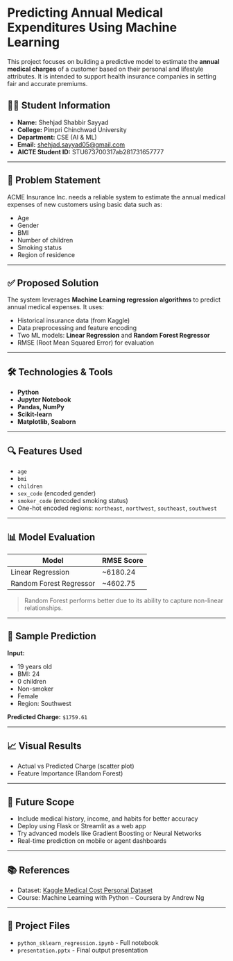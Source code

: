 # Predicting Annual Medical Expenditures Using Machine Learning

This project focuses on building a predictive model to estimate the **annual medical charges** of a customer based on their personal and lifestyle attributes. It is intended to support health insurance companies in setting fair and accurate premiums.

## 👨‍💻 Student Information

- **Name:** Shehjad Shabbir Sayyad  
- **College:** Pimpri Chinchwad University  
- **Department:** CSE (AI & ML)  
- **Email:** shehjad.sayyad05@gmail.com  
- **AICTE Student ID:** STU673700317ab281731657777

---

## 📌 Problem Statement

ACME Insurance Inc. needs a reliable system to estimate the annual medical expenses of new customers using basic data such as:
- Age
- Gender
- BMI
- Number of children
- Smoking status
- Region of residence

---

## ✅ Proposed Solution

The system leverages **Machine Learning regression algorithms** to predict annual medical expenses. It uses:
- Historical insurance data (from Kaggle)
- Data preprocessing and feature encoding
- Two ML models: **Linear Regression** and **Random Forest Regressor**
- RMSE (Root Mean Squared Error) for evaluation

---

## 🛠️ Technologies & Tools

- **Python**
- **Jupyter Notebook**
- **Pandas, NumPy**
- **Scikit-learn**
- **Matplotlib, Seaborn**

---

## 🔍 Features Used

- `age`
- `bmi`
- `children`
- `sex_code` (encoded gender)
- `smoker_code` (encoded smoking status)
- One-hot encoded regions: `northeast`, `northwest`, `southeast`, `southwest`

---

## 📊 Model Evaluation

| Model              | RMSE Score |
|--------------------|------------|
| Linear Regression  | ~6180.24   |
| Random Forest Regressor | ~4602.75   |

> Random Forest performs better due to its ability to capture non-linear relationships.

---

## 🧪 Sample Prediction

**Input:**  
- 19 years old  
- BMI: 24  
- 0 children  
- Non-smoker  
- Female  
- Region: Southwest

**Predicted Charge:** `$1759.61`

---

## 📈 Visual Results

- Actual vs Predicted Charge (scatter plot)
- Feature Importance (Random Forest)

---

## 🚀 Future Scope

- Include medical history, income, and habits for better accuracy
- Deploy using Flask or Streamlit as a web app
- Try advanced models like Gradient Boosting or Neural Networks
- Real-time prediction on mobile or agent dashboards

---

## 📚 References

- Dataset: [Kaggle Medical Cost Personal Dataset](https://www.kaggle.com/datasets/mirichoi0218/insurance)
- Course: Machine Learning with Python – Coursera by Andrew Ng

---

## 📎 Project Files

- `python_sklearn_regression.ipynb` - Full notebook
- `presentation.pptx` - Final output presentation
